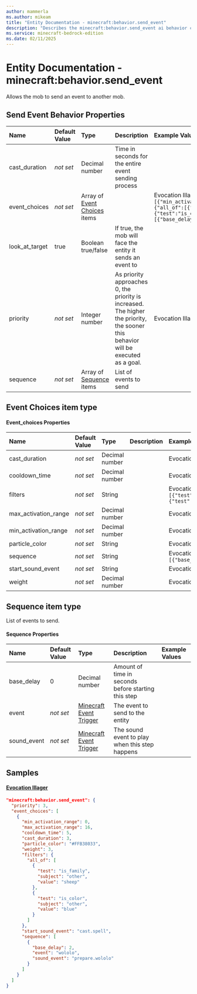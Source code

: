 ```yaml
---
author: mammerla
ms.author: mikeam
title: "Entity Documentation - minecraft:behavior.send_event"
description: "Describes the minecraft:behavior.send_event ai behavior component"
ms.service: minecraft-bedrock-edition
ms.date: 02/11/2025 
---
```


# Entity Documentation - minecraft:behavior.send_event

Allows the mob to send an event to another mob.


## Send Event Behavior Properties

|Name       |Default Value |Type |Description |Example Values |
|:----------|:-------------|:----|:-----------|:------------- |
| cast_duration | *not set* | Decimal number | Time in seconds for the entire event sending process |  | 
| event_choices | *not set* | Array of [Event Choices](#event-choices-item-type) items |  | Evocation Illager: `[{"min_activation_range":0,"max_activation_range":16,"cooldown_time":5,"cast_duration":3,"particle_color":"#FFB38033","weight":3,"filters":{"all_of":[{"test":"is_family","subject":"other","value":"sheep"},{"test":"is_color","subject":"other","value":"blue"}]},"start_sound_event":"cast.spell","sequence":[{"base_delay":2,"event":"wololo","sound_event":"prepare.wololo"}]}]` | 
| look_at_target | true | Boolean true/false | If true, the mob will face the entity it sends an event to |  | 
| priority | *not set* | Integer number | As priority approaches 0, the priority is increased. The higher the priority, the sooner this behavior will be executed as a goal. | Evocation Illager: `3` | 
| sequence | *not set* | Array of [Sequence](#sequence-item-type) items | List of events to send |  | 

## Event Choices item type

#### Event_choices Properties

|Name       |Default Value |Type |Description |Example Values |
|:----------|:-------------|:----|:-----------|:------------- |
| cast_duration | *not set* | Decimal number |  | Evocation Illager: `3` | 
| cooldown_time | *not set* | Decimal number |  | Evocation Illager: `5` | 
| filters | *not set* | String |  | Evocation Illager: `{"all_of":[{"test":"is_family","subject":"other","value":"sheep"},{"test":"is_color","subject":"other","value":"blue"}]}` | 
| max_activation_range | *not set* | Decimal number |  | Evocation Illager: `16` | 
| min_activation_range | *not set* | Decimal number |  | Evocation Illager: `0` | 
| particle_color | *not set* | String |  | Evocation Illager: `"#FFB38033"` | 
| sequence | *not set* | String |  | Evocation Illager: `[{"base_delay":2,"event":"wololo","sound_event":"prepare.wololo"}]` | 
| start_sound_event | *not set* | String |  | Evocation Illager: `"cast.spell"` | 
| weight | *not set* | Decimal number |  | Evocation Illager: `3` | 

## Sequence item type
List of events to send.


#### Sequence Properties

|Name       |Default Value |Type |Description |Example Values |
|:----------|:-------------|:----|:-----------|:------------- |
| base_delay | 0 | Decimal number | Amount of time in seconds before starting this step |  | 
| event | *not set* | [Minecraft Event Trigger](../Definitions/NestedTables/triggers.md) | The event to send to the entity |  | 
| sound_event | *not set* | [Minecraft Event Trigger](../Definitions/NestedTables/triggers.md) | The sound event to play when this step happens |  | 

## Samples

#### [Evocation Illager](https://github.com/Mojang/bedrock-samples/tree/preview/behavior_pack/entities/evocation_illager.json)


```json
"minecraft:behavior.send_event": {
  "priority": 3,
  "event_choices": [
    {
      "min_activation_range": 0,
      "max_activation_range": 16,
      "cooldown_time": 5,
      "cast_duration": 3,
      "particle_color": "#FFB38033",
      "weight": 3,
      "filters": {
        "all_of": [
          {
            "test": "is_family",
            "subject": "other",
            "value": "sheep"
          },
          {
            "test": "is_color",
            "subject": "other",
            "value": "blue"
          }
        ]
      },
      "start_sound_event": "cast.spell",
      "sequence": [
        {
          "base_delay": 2,
          "event": "wololo",
          "sound_event": "prepare.wololo"
        }
      ]
    }
  ]
}
```
